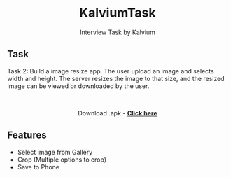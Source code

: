 <div align="center">
        
# KalviumTask
Interview Task by Kalvium

</div>

<div align="left">

## Task

Task 2: Build a image resize app. The user upload an image and selects width and height. The server resizes the image to that size, and the resized image can be viewed or downloaded by the user.

</div>

<div align="center">

<br>

Download .apk - [**Click here**](https://github.com/kt-shashi/KalviumTask/blob/main/apk/Task.apk)

</div>


<div align="left">

## Features

- Select image from Gallery
- Crop (Multiple options to crop)
- Save to Phone

</div>
